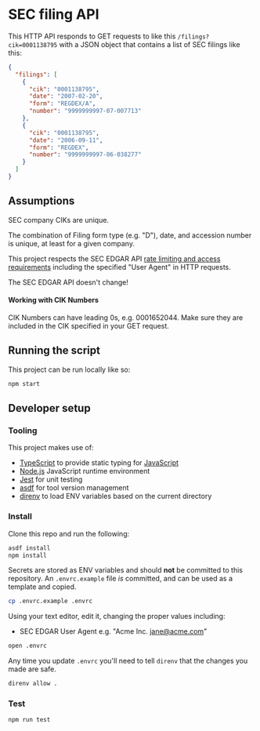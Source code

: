 # SEC filing API

This HTTP API responds to GET requests to like this `/filings?cik=0001138795` with a JSON object that contains a list of SEC filings like this:

```json
{
  "filings": [
    {
      "cik": "0001138795",
      "date": "2007-02-20",
      "form": "REGDEX/A",
      "number": "9999999997-07-007713"
    },
    {
      "cik": "0001138795",
      "date": "2006-09-11",
      "form": "REGDEX",
      "number": "9999999997-06-038277"
    }
  ]
}
```

## Assumptions

SEC company CIKs are unique.

The combination of Filing form type (e.g. "D"), date, and accession number is unique, at least for a given company.

This project respects the SEC EDGAR API [rate limiting and access requirements](https://www.sec.gov/os/webmaster-faq#code-support) including the specified "User Agent" in HTTP requests.

The SEC EDGAR API doesn't change!

#### Working with CIK Numbers

CIK Numbers can have leading 0s, e.g. 0001652044. Make sure they are included in the CIK specified in your GET request.

## Running the script

This project can be run locally like so:

```bash
npm start
```

## Developer setup

### Tooling

This project makes use of:

- [TypeScript](https://www.typescriptlang.org) to provide static typing for [JavaScript](https://en.wikipedia.org/wiki/JavaScript)
- [Node.js](https://nodejs.org) JavaScript runtime environment
- [Jest](https://jestjs.io) for unit testing
- [asdf](https://asdf-vm.com) for tool version management
- [direnv](https://direnv.net) to load ENV variables based on the current directory

### Install

Clone this repo and run the following:

```bash
asdf install
npm install
```

Secrets are stored as ENV variables and should **not** be committed to this repository. An `.envrc.example` file _is_ committed, and can be used as a template and copied.

```bash
cp .envrc.example .envrc
```

Using your text editor, edit it, changing the proper values including:

- SEC EDGAR User Agent e.g. "Acme Inc. jane@acme.com"

```bash
open .envrc
```

Any time you update `.envrc` you'll need to tell `direnv` that the changes you made are safe.

```bash
direnv allow .
```

### Test

```bash
npm run test
```
